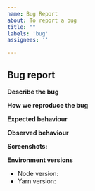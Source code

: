 ```yaml
---
name: Bug Report
about: To report a bug
title: ""
labels: 'bug'
assignees: ''

---
```


## **Bug report** 

**Describe the bug**
<!-- Provide a clear and concise description of what the bug is. --> 

**How we reproduce the bug**
<!-- Steps to reproduce the behaviour:
1. Go to '...'
2. Tap on '....'
3. Scroll down to '....'
4. See '....' -->

**Expected behaviour**
<!-- Provide a clear and concise description of what you expected to happen. -->

**Observed behaviour**
<!-- Provide a clear and concise description of what actually happened. -->

**Screenshots:** 
<!-- Visual examples can help us better understand the issue. -->

**Environment versions**
- Node version: 
- Yarn version: 
